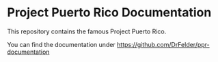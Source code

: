 Project Puerto Rico Documentation
=

This repository contains the famous Project Puerto Rico.

You can find the documentation under https://github.com/DrFelder/ppr-documentation
